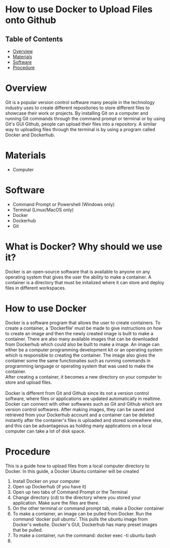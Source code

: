 # How to use Docker to Upload Files onto Github

## Table of Contents
* [Overview](#Overview)
* [Materials](#Materials)
* [Software](#Software)
* [Procedure](#Procedure)

# Overview
Git is a popular version control software many people in the technology industry uses to create different repositories to store different files to showcase their work or projects. By installing Git on a computer and running Git commands through the command prompt or terminal or by using Git's GUI Github, people can upload their files into a repository. A similar way to uploading files through the terminal is by using a program called Docker and Dockerhub. 

# Materials
* Computer

# Software
* Command Prompt or Powershell (Windows only) <br>
* Terminal (Linux/MacOS only) <br>
* Docker <br>
* Dockerhub <br>
* Git <br>

# What is Docker? Why should we use it?
Docker is an open-source software that is available to anyone on any operating system that gives the user the ability to make a container. A container is a directory that must be initalized where it can store and deploy files in different workspaces. 

# How to use Docker
Docker is a software program that allows the user to create containers. To create a container, a 'Dockerfile' must be made to give instructions on how to create an image and then the newly created image is built to make a container. There are also many available images that can be downloaded from Dockerhub which could also be built to make a image. An image can either be a computer programming development kit or an operating system which is responsible to creating the container. The image also gives the container some the same functionalies such as running commands in programming language or operating system that was used to make the container.<br> After creating a container, it becomes a new directory on your computer to store and upload files. <br>
<br>
Docker is different from Git and Github since its not a version control software, where files or applications are updated automatically in realtime. Docker can connect with other softwares such as Git and Github which are version control softwares. After making images, they can be saved and retrieved from your Dockerhub account and a container can be deleted instantly after the container's files is uploaded and stored somewhere else, and this can be advantageous as holding many applications on a local computer can take a lot of disk space. 

# Procedure
This is a guide how to upload files from a local computer directory to Docker. In this guide, a Docker Ubuntu container will be created <br>
1. Install Docker on your computer
2. Open up Dockerhub (if you have it)
3. Open up two tabs of Command Prompt or the Terminal
4. Change directory (cd) to the directory where you stored your application. Make sure the files are there.
5. On the other terminal or command prompt tab, make a Docker container
6. To make a container, an image can be pulled from Docker. Run the command 'docker pull ubuntu'. This pulls the ubuntu image from Docker's website. Docker's GUI, Dockerhub has many preset images that be pulled.   
7. To make a container, run the command: docker exec -ti ubuntu bash
8. 
